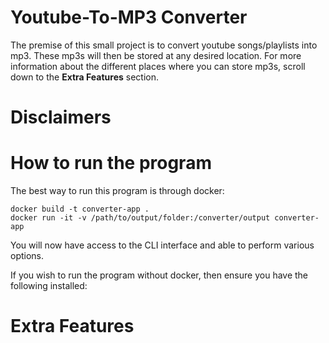 # Youtube-To-MP3 Converter

The premise of this small project is to convert youtube songs/playlists into mp3. These mp3s will then be stored at any desired location. For more information about the different places where you can store mp3s, scroll down to the __Extra Features__ section. 


# Disclaimers 




# How to run the program 

The best way to run this program is through docker:

```
docker build -t converter-app . 
docker run -it -v /path/to/output/folder:/converter/output converter-app
```

You will now have access to the CLI interface and able to perform various options. 


If you wish to run the program without docker, then ensure you have the following installed: 


# Extra Features 

